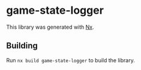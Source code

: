 # game-state-logger

This library was generated with [Nx](https://nx.dev).

## Building

Run `nx build game-state-logger` to build the library.
